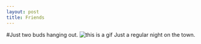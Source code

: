 ```yaml
---
layout: post
title: Friends
---
```

#Just two buds hanging out.
![this is a gif](https://media.giphy.com/media/h7YvI2Lgpblfi/giphy.gif)
Just a regular night on the town.

